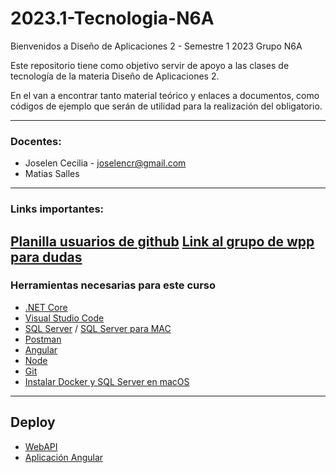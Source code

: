 # 2023.1-Tecnologia-N6A

Bienvenidos a Diseño de Aplicaciones 2 - Semestre 1 2023 Grupo N6A

Este repositorio tiene como objetivo servir de apoyo a las clases de tecnología de la materia Diseño de Aplicaciones 2.

En el van a encontrar tanto material teórico y enlaces a documentos, como códigos de ejemplo que serán de utilidad para la realización del obligatorio.

---

### Docentes:

- Joselen Cecilia - [joselencr@gmail.com](mailto:joselencr@gmail.com)
- Matias Salles

---

### Links importantes:

[Planilla usuarios de github](https://docs.google.com/spreadsheets/d/13eHHNfB08sL8hT5Z-6Wdxue1K9kQIzsRSIQlFTzvIq8/edit#gid=0)
[Link al grupo de wpp para dudas](https://chat.whatsapp.com/JRevaKfjoeqHksFfZhOpny)
---

### Herramientas necesarias para este curso

- [.NET Core](https://dotnet.microsoft.com/download)
- [Visual Studio Code](https://code.visualstudio.com/)
- [SQL Server](https://www.microsoft.com/es-es/sql-server/sql-server-downloads) / [SQL Server para MAC](https://docs.microsoft.com/en-us/sql/linux/quickstart-install-connect-docker?view=sql-server-ver15&pivots=cs1-bash)
- [Postman](https://www.postman.com/)
- [Angular](https://angular.io/)
- [Node](https://nodejs.org/es/)
- [Git](https://git-scm.com/)
- [Instalar Docker y SQL Server en macOS](Clases/Guias/InstalacionSQLserverMacOS.md)

---

## Deploy

- [WebAPI](https://aulas.ort.edu.uy/mod/resource/view.php?id=186907)
- [Aplicación Angular](https://aulas.ort.edu.uy/mod/resource/view.php?id=190255)
